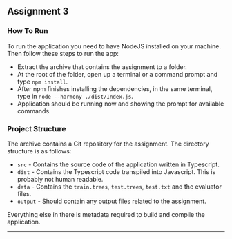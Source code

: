## Assignment 3

### How To Run

To run the application you need to have NodeJS installed on your machine. Then follow these steps to run the app:

* Extract the archive that contains the assignment to a folder.
* At the root of the folder, open up a terminal or a command prompt and type `npm install`.
* After npm finishes installing the dependencies, in the same terminal, type in `node --harmony ./dist/Index.js`.
* Application should be running now and showing the prompt for available commands.

### Project Structure

The archive contains a Git repository for the assignment. The directory structure is as follows:

* `src` - Contains the source code of the application written in Typescript.
* `dist` - Contains the Typescript code transpiled into Javascript. This is probably not human readable.
* `data` - Contains the `train.trees`, `test.trees`, `test.txt` and the evaluator files.
* `output` - Should contain any output files related to the assignment.

Everything else in there is metadata required to build and compile the application.

---
